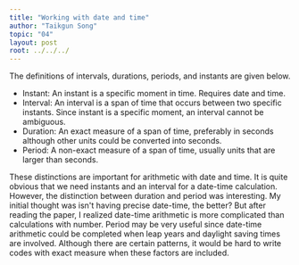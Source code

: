 ```yaml
---
title: "Working with date and time"
author: "Taikgun Song"
topic: "04"
layout: post
root: ../../../
---
```

The definitions of intervals, durations, periods, and instants are given below.

- Instant: An instant is a specific moment in time. Requires date and time.
- Interval: An interval is a span of time that occurs between two specific instants. Since instant is a specific moment, an interval cannot be ambiguous.
- Duration: An exact measure of a span of time, preferably in seconds although other units could be converted into seconds.
- Period: A non-exact measure of a span of time, usually units that are larger than seconds.


These distinctions are important for arithmetic with date and time.
It is quite obvious that we need instants and an interval for a date-time calculation. However, the distinction between duration and period was interesting.
My initial thought was isn't having precise date-time, the better? But after reading the paper, I realized date-time arithmetic is more complicated than calculations with number. Period may be very useful since date-time arithmetic could be completed when leap years and daylight saving times are involved. Although there are certain patterns, it would be hard to write codes with exact measure when these factors are included.
